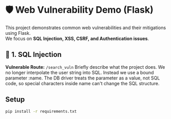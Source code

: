 # 🛡️ Web Vulnerability Demo (Flask)

This project demonstrates common web vulnerabilities and their mitigations using Flask.  
We focus on **SQL Injection, XSS, CSRF, and Authentication issues**.

## 🔹 1. SQL Injection

**Vulnerable Route:** `/search_vuln`
Briefly describe what the project does.
We no longer interpolate the user string into SQL. Instead we use a bound parameter :name. The DB driver treats the parameter as a value, not SQL code, so special characters inside name can't change the SQL structure.

## Setup

```bash
pip install -r requirements.txt
```
